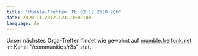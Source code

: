 ```yaml
---
title: "Mumble-Treffen: Mi 02.12.2020 20h"
date: 2020-11-28T21:23:23+02:00
language: de
---
```


Unser nächstes Orga-Treffen findet wie gewohnt auf 
[mumble.freifunk.net](https://mumble.freifunk.net/) 
im Kanal "/communities/r3s" statt

